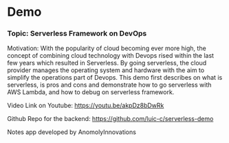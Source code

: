 # Demo

### Topic: Serverless Framework on DevOps

Motivation: With the popularity of cloud becoming ever more high, the concept of combining cloud technology with Devops rised within the last few years which resulted in Serverless. By going serverless, the cloud provider manages the operating system and hardware with the aim to simplify the operations part of Devops. This demo first describes on what is serverless, is pros and cons and demonstrate how to go serverless with AWS Lambda, and how to debug on serverless framework. 

Video Link on Youtube: https://youtu.be/akpDz8bDwRk

Github Repo for the backend: https://github.com/luic-c/serverless-demo

Notes app developed by AnomolyInnovations
